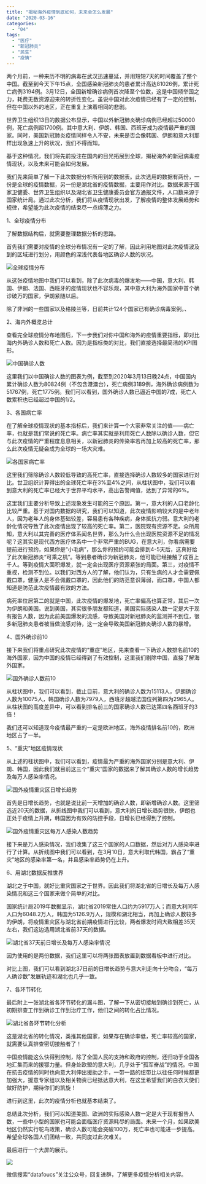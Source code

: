 ```yaml
---
title: "揭秘海外疫情到底如何，未来会怎么发展"
date: "2020-03-16"
categories: 
  - "04"
tags: 
  - "医疗"
  - "新冠肺炎"
  - "民生"
  - "疫情"
---
```


两个月前，一种来历不明的病毒在武汉迅速蔓延，并用短短7天的时间覆盖了整个中国。截至到今天下午15点，全国感染新冠肺炎的患者累计高达81026例，累计死亡病例3194例。3月12日，全国新增确诊病例首次降至个位数，这是中国倾举国之力，耗费无数资源迎来的转折性变化。虽说中国对此次疫情已经有了一定的控制，但在中国以外的地区，正在重复上演着相同的悲剧。

世界卫生组织13日的数据公布显示，中国以外新冠肺炎确诊病例已经超过50000例，死亡病例超1700例。其中意大利、伊朗、韩国、西班牙成为疫情最严重的国家。同时，美国新冠肺炎疫情同样令人不安，未来是否会像韩国、伊朗和意大利那样出现急速上升的状况，我们不得而知。

基于这种情况，我们将先前投注在国内的目光拓展到全球，揭秘海外的新冠病毒疫情现状，以及未来可能会如何发展。

我们先来简单了解一下此次数据分析所用到的数据表。此次选用的数据有两份，一份是全球的疫情数据，另一份是湖北省的疫情数据，主要用作对比。数据来源于国家卫健委、世界卫生组织以及湖北省卫生健康委员会官方通报文件，人口数来源于国家统计局。通过此次分析，我们将从疫情现状出发，了解疫情的整体发展趋势和规律，希望能为此次疫情的结束尽一点绵薄之力。

1、全球疫情分布

了解数据结构后，就需要整理数据分析的思路。

首先我们需要对疫情的全球分布情况有一定的了解，因此利用地图对此次疫情波及到的区域进行划分，用颜色的深浅代表各地区确诊人数的状况。

![全球疫情分布](images/unnamed-file.png)

从这张疫情地图中我们可以看到，除了此次病毒的爆发地——中国，意大利、韩国、伊朗、法国、西班牙的疫情现状也不容乐观，其中意大利为海外国家中首个确诊破万的国家，伊朗紧随以后。

除了非洲的一些国家以及格陵兰等，日前共计124个国家已有确诊病毒案例。、

2、海内外概览总计

查看完全球疫情分布地图后，下一步我们对你中国和海外的疫情重要指标，即对比海内外确诊人数和死亡人数。因为是指标类的对比，我们直接选择最简洁的KPI图形。

![中国确诊人数](images/unnamed-file-1.png)

这里我们以中国确诊人数的图表为例，截至到2020年3月13日晚24点，中国国内累计确诊人数为80824例（不包含港澳台），死亡病例3189例，海外确诊病例数为51767例，死亡1775例。我们可以看到，国外确诊人数已逼近中国的7成，死亡人数累积也已经超过中国的1/2。

3、各国病亡率

在了解全球疫情现状的基本指标后，我们来计算一个大家非常关注的值——病亡率，也就是我们常说的死亡率。病亡率其实就是利用死亡人数除以确诊人数，但它与此次疫情的严重程度息息相关，以新冠肺炎的传染率若再加上较高的死亡率，那么此次疫情无疑会成为全球的一场大灾难。

![各国家病亡率](images/unnamed-file-2.png)

这里我们筛除确诊人数较低导致的高死亡率，直接选择确诊人数较多的国家进行对比。世卫组织计算得出的全球死亡率在3%至4%之间，从柱状图中，我们可以看到意大利的死亡率已经大于世界平均水平，高出告警阈值，达到了异常的6%。

这里我们主要分析导致上述现象发生可能的三个原因。第一，意大利的人口老龄化比较严重。基于对国内数据的研究，我们可以知道，此次疫情影响较大的是中老年人，因为老年人的身体基础较差，容易患有各种疾病，身体抵抗力弱。意大利的老龄化情况导致了此次疫情出现了较高的死亡率。第二，医院现有资源不足。众所周知，意大利以其完善的医疗体系闻名世界，那么为什么会出现医院资源不足的情况呢？这其实是现代西方医疗体系中一个非常严重的BUG，在意大利，你看病需要提前进行预约，如果你是“小毛病”，那么你的预约可能会排到4-5天后，这真好给了此次新冠肺炎“可乘之机”。等到患者确诊为新冠肺炎，他可能已经接触了成百上千人。等到疫情大面积爆发，就一定会出现医疗资源紧张的局面。第三，对疫情不重视，检测不到位。以我们对西方人的了解，他们认为，只有生病的人才会需要佩戴口罩，健康人是不会佩戴口罩的，因此他们的防范意识薄弱，而口罩，中国人都知道是防范此次疫情最有效的方法。

病死率位居第二的就是中国，此次疫情的爆发地，死亡率偏高也算正常，其后一次为伊朗和美国。说到美国，其实很多朋友都知道，美国实际感染人数一定是大于现有报告人数，因为此前美国爆发的流感，导致美国对新冠肺炎的监测并不到位，很多新冠肺炎患者被当做流感对待，这一定会导致美国新冠肺炎确诊人数的暴增。

4、国外确诊前10

接下来我们将重点研究此次疫情的“重症”地区，先来查看一下确诊人数排名前10的海外国家，因为中国的疫情已经得到了有效控制，这里我们剔除中国，直接了解海外国家。

![国外确诊人数前10](images/10.png)

从柱状图中，我们可以看到，截止目前，意大利的确诊人数为15113人，伊朗确诊人数为10075人，韩国确诊人数为7979人，西班牙超越法国位列第四为2965人。从柱状图的高度差异中，可以看到排名前三的国家确诊人数已达第四名西班牙的3倍！

我们还可以知道现今疫情最严重的一定是欧洲地区，海外疫情排名前10的，欧洲地区占了一半。

5、“重灾”地区疫情现状

从上述的柱状图中，我们可以看到，疫情最为严重的海外国家分别是意大利、伊朗、韩国，因此我们就目前这三个“重灾”国家的数据来了解其确诊人数的增长趋势及每万人感染率情况。

![国外疫情重灾区日增长趋势](images/unnamed-file-3.png)

首先是日增长趋势，也就是说比前一天增加的确诊人数，即新增确诊人数。这里筛选近20天的数据，从折线图中我们可以看到，意大利的日增长趋势很快，伊朗也正处于疫情上升期，韩国因为有效的防控手段，日增长已经得到了控制。

![国外疫情重灾区每万人感染人数趋势](images/unnamed-file-4.png)

接下来是万人感染情况，我们收集了这三个国家的人口数据，然后对万人感染率进行了计算。从折线图中我们可以看到，在3月10日，意大利取代韩国，霸占了“重灾”地区的感染率第一名，并且感染率趋势仍在上升。

6、用湖北数据反推世界

湖北之于中国，就好比重灾国家之于世界。因此我们将湖北省的日增长及每万人感染情况和这三个国家来做个简单的对比。

国家统计局2019年数据显示，湖北省2019常住人口约为5917万人；而意大利同年人口为6048.2万人，韩国为5126.9万人，规模和湖北相当，再加上确诊人数较多的伊朗，将疫情重灾区与湖北省前期疫情进行比较，两者爆发时间大致相差35天左右，我们这边选用湖北省前37天的数据。

![湖北省37天前日增长及每万人感染率情况](images/37.png)

因为使用的是两份数据，我们这里可以将两张图表放置到数据看板中进行对比。

对比上图，我们可以看到湖北37日前的日增长趋势与意大利走向十分吻合，“每万人确诊数”发展轨迹和湖北也几乎一致。

7、各环节转化

最后附上一张湖北省各环节转化的漏斗图，了解一下从密切接触到确诊到死亡，从初期排查工作到确诊工作到治疗工作，他们之间的转化占比情况。

![湖北省各环节转化分析](images/unnamed-file-5.png)

这是湖北省的转化情况，类推其他国家，如果存在确诊率低，死亡率较高的国家，就需要认真排查密切接触者了！

中国疫情能这么快得到控制，除了全国人民的支持和政府的控制，还归功于全国各地汇集而来的援鄂力量。但身处欧盟的意大利，几乎处于“孤军奋战”的情况。中国在抗击疫情的同时也向意大利伸出援助之手，一带一路的纽带比以往任何时候都更加强大，援意专家组以及相关物资已经抵达意大利，在这里希望我们的白衣天使们做好防护，期待你们的凯旋！

进行到这里，此次的疫情分析也就基本结束了。

总结此次分析，我们可以知道美国、欧洲的实际感染人数一定是大于现有报告人数，一些中小型的国家也可能会面临医疗资源耗尽的局面。未来一个月，如果欧美地区仍然实行鸵鸟政策，确诊人数可能会突破100万，死亡率也可能进一步提高。希望全球各国人们团结一致，共同度过此次难关。

最后进行一个大屏的展示。

![](images/word-image.png)

微信搜索“datafoucs”关注公众号，回复进群，了解更多疫情分析相关内容。
